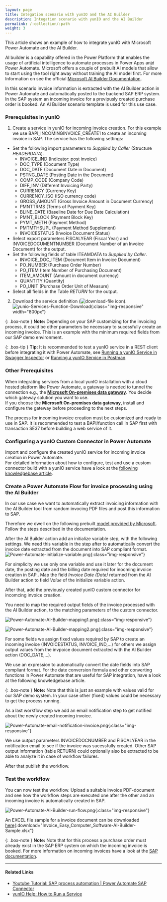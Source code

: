 ```yaml
---
layout: page
title: Integation scenario with yunIO and the AI Builder
description: Integation scenario with yunIO and the AI Builder
permalink: /:collection/:path
weight: 3
---
```


This article shows an example of how to integrate yunIO with Microsoft Power Automate and the AI Builder.

AI builder is a capability offered in the Power Platform that enables the usage of artificial intelligence to automate processes in Power Apps anjd Power Automate.
Microsoft offers a couple of prebuilt AI models that allow to start using the tool right away without training the AI model first.
For more Information on see the official [Microsoft AI Builder Documentation](https://docs.microsoft.com/en-gb/ai-builder/overview).

In this scenario invoice information is extracted with the AI Builder action in Power Automate and automatically posted to the backend SAP ERP system. In the SAP system an incoming invoice for a previpusly created purchase order is booked. 
An AI Builder scenario template is used for this use case.   

### Prerequisites in yunIO

1. Create a service in yunIO for incoming invoice creation. For this example we use BAPI_INCOMINGINVOICE_CREATE1 to create an incoming invoice in SAP. 
The service has the following settings:<br>
- Set the following import parameters to *Supplied by Caller* (Structure *HEADERDATA*).
	- INVOICE_IND (Indicator: post invoice)
	- DOC_TYPE (Document Type)
	- DOC_DATE (Document Date in Document)	
	- PSTNG_DATE (Posting Date in the Document)
	- COMP_CODE	(Company Code)
	- DIFF_INV (Different Invoicing Party)
	- CURRENCY (Currency Key)
	- CURRENCY_ISO (ISO currency code)
	- GROSS_AMOUNT (Gross Invoice Amount in Document Currency)
	- PMNTTRMS (Terms of Payment Key)
	- BLINE_DATE (Baseline Date for Due Date Calculation)
	- PMNT_BLOCK (Payment Block Key)
	- PYMT_METH	(Payment Method)
	- PMTMTHSUPL (Payment Method Supplement)
	- INVOICESTATUS	(Invoice Document Status)
- Select export parameters FISCALYEAR (Fiscal Year) and INVOICEDOCUMENTNUMBER (Document Number of an Invoice Document) for the output.  
- Set the following fields of table ITEAMDATA to *Supplied by Caller*.
	- INVOICE_DOC_ITEM (Document Item in Invoice Document)
	- PO_NUMBER (Purchase Order Number)
	- PO_ITEM (Item Number of Purchasing Document)
	- ITEM_AMOUNT (Amount in document currency)
	- QUANTITY (Quantity)
	- PO_UNIT (Purchase Order Unit of Measure)	
- Select all fields in the Table *RETURN* for the output.
2. Download the service definition (![download-file](/img/contents/yunio/download.png) icon).<br>
![yunio-Services-Function-Download](/img/contents/yunio/yunio-run-services-function-download.png){:class="img-responsive" width="800px"}

{: .box-note }
**Note:** Depending on your SAP customizing for the invoicing process, it could be other parameters be necessary to sucessfully create an incoming invoice. This is an example with the minimum required fields from our SAP demo environment.  

{: .box-tip }
**Tip:** It is recommended to test a yunIO service in a REST client before integrating it with Power Automate, see [Running a yunIO Service in Swagger Inspector](https://kb.theobald-software.com/yunio/running-a-yunio-service-in-swagger-inspector) or [Running a yunIO Service in Postman](https://kb.theobald-software.com/yunio/running-a-yunio-service-in-postman). 

### Other Prerequisites
When integrating services from a local yunIO installation with a cloud hosted platform like Power Automate, a gateway is needed to tunnel the connection e.g., the [**Microsoft On-premises data gateway**](https://docs.microsoft.com/en-us/data-integration/gateway/).
You decide which gateway solution you want to use.<br> 
If you choose the **Microsoft On-premises data gateway**, install and configure the gateway before proceeding to the next steps.

The process for incoming invoice creation must be customized and ready to use in SAP. It is recommended to test a BAPI/function call in SAP first with transaction SE37 before building a web service of it.   

 
### Configuring a yunIO Custom Connector in Power Automate
Import and configure the created yunIO service for incoming invoice creation in Power Automate.  
For detailed information about how to configure, test and use a custom connector build with a yunIO service have a look at the [following knowledgebase article](https://kb.theobald-software.com/yunio/integrating-a-yunio-service-with-power-automate).

### Create a Power Automate Flow for invoice processing using the AI Builder
In our use case we want to automatically extract invoicing information with the AI Builder tool from random invocing PDF files and post this information to SAP.

Therefore we dwell on the following prebuilt [model provided by Microsoft](https://docs.microsoft.com/en-gb/ai-builder/flow-invoice-processing).
Follow the steps described in the documentation. 

After the AI Builder action add an initialize variable step, with the following settings. We need this variable in the step after to automatically convert the invoice date extracted from the document into SAP compliant format. 
![Power-Automate-initialize-variable.png](/img/contents/yunio/yunio-power-automate-initialize-variable.png){:class="img-responsive"}

For simplicity we use only one variable and use it later for the document date, the posting date and the billing date required for inocming invoice creation in SAP..
Map the field *Invoice Date (Date)* returned from the AI Builder action to field *Value* of the initialize variable action.

After that, add the previously created yunIO custom connector for incomcing invoice creation.

You need to map the required output fields of the invoice processed with the AI Builder action, to the matching parameters of the custom connector.  
  
![Power-Automate-AI-Builder-mapping1.png](/img/contents/yunio/yunio-power-automate-ai-builder-mapping1.png){:class="img-responsive"}

![Power-Automate-AI-Builder-mapping2.png](/img/contents/yunio/yunio-power-automate-ai-builder-mapping2.png){:class="img-responsive"}

For some fields we assign fixed values required by SAP to create an incoming invoice (INVOICESTATUS, INVOICE_IND,...) for others we assign output values from the invpoice document extracted with the AI Builder action (DOC_DATE,...). 

We use an expression to automatically convert the date fields into SAP compliant format. 
For the date conversion formula and other converting functions in Power Automate that are useful for SAP integration, have a look at the following knowledgebase article. 

{: .box-note }
**Note:** Note that this is just an example with values valid for our SAP demo system. In your case other (fixed) values could be necessary to get the process running.  

As a last workflow step we add an email notification step to get notified about the newly created incoming invoice. 

![Power-Automate-email-notification-invoice.png](/img/contents/yunio/yunio-power-automate-notification-invoice.png){:class="img-responsive"}

We use output parameters INVOICEDOCNUMBER and FISCALYEAR in the notification email to see if the invoice was sucessfully created. Other SAP output information (table RETURN) could optionally also be extracted to 
be able to analyze it in case of workflow failures.   

After that publish the workflow.

### Test the workflow

You can now test the workflow. Upload a suitable invoice PDF-document and see how the workflow steps are executed one after the other and an incoming invoice is automatically created in SAP. 

![Power-Automate-AI-Builder-run-flow.png](/img/contents/yunio/yunio-ai-builder-run-flow.png){:class="img-responsive"}

An EXCEL file sample for a invoice document can be downloaded [here](/files/yunio/Invoice_Easy_Computer_Software-AI-Builder-Sample.xlsx){:download="Invoice_Easy_Computer_Software-AI-Builder-Sample.xlsx"}

{: .box-note }
**Note:** Note that for this process a purchase order must already exist in the SAP ERP system on which the incoming invoice is booked. For more information on incoming invoices have a look at the [SAP documentation](https://help.sap.com/docs/SAP_ERP/ffc393c91a904eb5b0bec93aa34e42d8/dc6eb6531de6b64ce10000000a174cb4.html?version=6.02.latest&locale=en-US).

******

#### Related Links
- [Youtube Tutorial: SAP process automation | Power Automate SAP Connector](https://www.youtube.com/watch?v=A-2cOpGmCJ8)
- [yunIO Help: How to Run a Service](https://help.theobald-software.com/en/yunio#how-to-run-a-service)